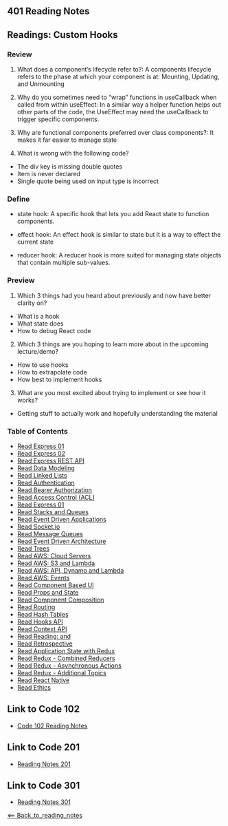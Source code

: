 ## 401 Reading Notes

## Readings: Custom Hooks

### Review

1. What does a component’s lifecycle refer to?: A components lifecycle refers to the phase at which your component is at: Mounting, Updating, and Unmounting

2. Why do you sometimes need to “wrap” functions in useCallback when called from within useEffect: In a similar way a helper function helps out other parts of the code, the UseEffect may need the useCallback to trigger specific components.

3. Why are functional components preferred over class components?: It makes it far easier to manage state 
4. What is wrong with the following code?
- The div key is missing double quotes
- Item is never declared
- Single quote being used on input type is incorrect


### Define

- state hook: A specific hook that lets you add React state to function components.
- effect hook: An effect hook is similar to state but it is a way to effect the current state

- reducer hook: A reducer hook is more suited for managing state objects that contain multiple sub-values. 

### Preview

1. Which 3 things had you heard about previously and now have better clarity on?

- What is a hook
- What state does
- How to debug React code

2. Which 3 things are you hoping to learn more about in the upcoming lecture/demo?

- How to use hooks
- How to extrapolate code
- How best to implement hooks

3. What are you most excited about trying to implement or see how it works?

- Getting stuff to actually work and hopefully understanding the material

### Table of Contents

- [Read Express 01](01_Reading.md)
- [Read Express 02](02_Reading.md)
- [Read Express REST API](03_Reading.md)
- [Read Data Modeling](04_Reading.md)
- [Read Linked Lists](05_Reading.md)
- [Read Authentication](06_Reading.md)
- [Read Bearer Authorization](07_Reading.md)
- [Read Access Control (ACL)](08_Reading.md)
- [Read Express 01](09_Reading.md)
- [Read Stacks and Queues](10_Reading.md)
- [Read Event Driven Applications](11_Reading.md)
- [Read Socket.io](12_Reading.md)
- [Read Message Queues](13_Reading.md)
- [Read Event Driven Architecture](14_Reading.md)
- [Read Trees](15_Reading.md)
- [Read AWS: Cloud Servers](16_Reading.md)
- [Read AWS: S3 and Lambda](17_Reading.md)
- [Read AWS: API, Dynamo and Lambda](18_Reading.md)
- [Read AWS: Events](19_Reading.md)
- [Read Component Based UI](26_Reading.md)
- [Read Props and State](27_Reading.md)
- [Read Component Composition](28_Reading.md)
- [Read Routing](29_Reading.md)
- [Read Hash Tables](30_Reading.md)
- [Read Hooks API](31_Reading.md)
- [Read Context API](33_Reading.md)
- [Read Reading: <Login /> and <Auth />](34_Reading.md)
- [Read Retrospective](35_Reading.md)
- [Read Application State with Redux](36_Reading.md)
- [Read Redux - Combined Reducers](37_Reading.md)
- [Read Redux - Asynchronous Actions](38_Reading.md)
- [Read Redux - Additional Topics](39_Reading.md)
- [Read React Native](41_Reading.md)
- [Read Ethics](42_Reading.md)

## Link to Code 102
- [Code 102 Reading Notes](https://jtaisey389.github.io/reading-notes/)

## Link to Code 201
- [Reading Notes 201](https://jtaisey389.github.io/reading-notes201.md/)

## Link to Code 301
- [Reading Notes 301](jtaisey389.github.io/reading-notes301.md/)

[<== Back_to_reading_notes](jtaisey389.github.io/401_readingnotes.md/)